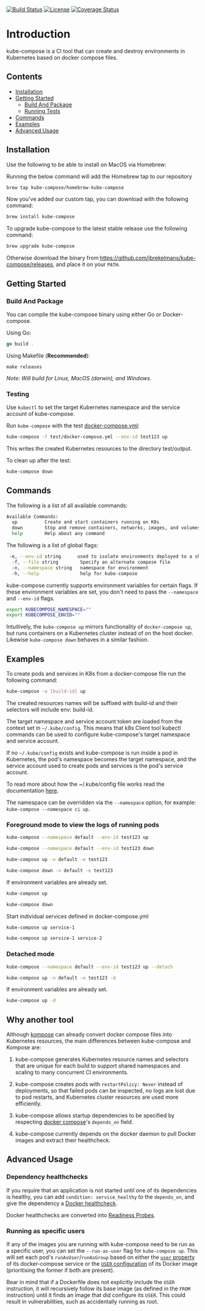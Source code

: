 [![Build Status](https://travis-ci.com/jbrekelmans/kube-compose.svg?branch=master)](https://travis-ci.com/jbrekelmans/kube-compose)
[![License](https://img.shields.io/badge/license-Apache_v2.0-blue.svg)](https://github.com/jbrekelmans/kube-compose/blob/master/LICENSE.md)
[![Coverage Status](https://coveralls.io/repos/github/jbrekelmans/kube-compose/badge.svg?branch=master)](https://coveralls.io/github/jbrekelmans/kube-compose?branch=master)

# Introduction

kube-compose is a CI tool that can create and destroy environments in Kubernetes based on docker compose files.

## Contents

* [Installation](#Installation)
* [Getting Started](#Getting-Started)
  * [Build And Package](#Build-And-Package)
  * [Running Tests](#Running-Tests)
* [Commands](#Commands)
* [Examples](#Examples)
* [Advanced Usage](#Advanced-Usage)

## Installation

Use the following to be able to install on MacOS via Homebrew:

Running the below command will add the Homebrew tap to our repository

```bash
brew tap kube-compose/homebrew-kube-compose
```

Now you've added our custom tap, you can download with the following command:

```bash
brew install kube-compose
```

To upgrade kube-compose to the latest stable release use the following command:

```bash
brew upgrade kube-compose
```

Otherwise download the binary from https://github.com/jbrekelmans/kube-compose/releases, and place it on your `PATH`.

## Getting Started

### Build And Package

You can compile the kube-compose binary using either Go or Docker-compose.

Using Go:

```go
go build .
```

Using Makefile (**Recommended**):

```make
make releases
```

*Note: Will build for Linux, MacOS (darwin), and Windows.*

### Testing

Use `kubectl` to set the target Kubernetes namespace and the service account of kube-compose.

Run `kube-compose` with the test [docker-compose.yml](test/docker-compose.yml):

```bash
kube-compose -f test/docker-compose.yml --env-id test123 up
```

This writes the created Kubernetes resources to the directory test/output.

To clean up after the test:

```bash
kube-compose down
```

## Commands

The following is a list of all available commands:

```bash
Available Commands:
  up          Create and start containers running on K8s
  down        Stop and remove containers, networks, images, and volumes running on K8s
  help        Help about any command
```

The following is a list of global flags:

```bash
 -e, --env-id string      used to isolate environments deployed to a shared namespace, by (1) using this value as a suffix of pod and service names and (2) using this value to isolate selectors. Either this flag or the environment variable KUBECOMPOSE_ENVID must be set
  -f, --file string        Specify an alternate compose file
  -n, --namespace string   namespace for environment
  -h, --help               help for kube-compose
```

kube-compose currently supports environment variables for certain flags. If these environment variables are set, you don't need to pass the `--namespace` and `--env-id` flags.

```bash
export KUBECOMPOSE_NAMESPACE=""
export KUBECOMPOSE_ENVID=""
```

Intuitively, the `kube-compose up` mirrors functionality of `docker-compose up`, but runs containers on a Kubernetes cluster instead of on the host docker. Likewise `kube-compose down` behaves in a similar fashion.

## Examples

To create pods and services in K8s from a docker-compose file run the following command:

```bash
kube-compose -e [build-id] up
```

The created resources names will be suffixed with build-id and their selectors will include env: build-id.

The target namespace and service account token are loaded from the context set in `~/.kube/config`. This means that k8s Client tool kubectl commands can be used to configure kube-compose's target namespace and service account.

If no `~/.kube/config` exists and kube-compose is run inside a pod in Kubernetes, the pod's namespace becomes the target namespace, and the service account used to create pods and services is the pod's service account.

To read more about how the ~/.kube/config file works read the documentation [here](https://kubernetes.io/docs/concepts/configuration/organize-cluster-access-kubeconfig/).

The namespace can be overridden via the `--namespace` option, for example: `kube-compose --namespace ci up`.

### Foreground mode to view the logs of running pods

```bash
kube-compose --namespace default --env-id test123 up

kube-compose --namespace default --env-id test123 down
```

```bash
kube-compose up -n default -e test123

kube-compose down -n default -e test123

```

If environment variables are already set.

```bash
kube-compose up

kube-compose down
```

Start individual services defined in docker-compose.yml

```bash
kube-compose up service-1

kube-compose up service-1 service-2
```

### Detached mode

```bash
kube-compose --namespace default --env-id test123 up --detach
```

```bash
kube-compose up -n default -e test123 -d
```

If environment variables are already set.

```bash
kube-compose up -d
```

## Why another tool

Although [kompose](https://github.com/kubernetes/kompose) can already convert docker compose files into Kubernetes resources, the main differences between kube-compose and Kompose are:

1. kube-compose generates Kubernetes resource names and selectors that are unique for each build to support shared namespaces and scaling to many concurrent CI environments.

1. kube-compose creates pods with `restartPolicy: Never` instead of deployments, so that failed pods can be inspected, no logs are lost due to pod restarts, and Kubernetes cluster resources are used more efficiently.

1. kube-compose allows startup dependencies to be specified by respecting [docker compose](https://docs.docker.com/compose/compose-file/compose-file-v2#depends_on)'s `depends_on` field.

1. kube-compose currently depends on the docker daemon to pull Docker images and extract their healthcheck.

## Advanced Usage

### Dependency healthchecks

If you require that an application is not started until one of its dependencies is healthy, you can add `condition: service_healthy` to the `depends_on`, and give the dependency a [Docker healthcheck](https://docs.docker.com/engine/reference/builder#healthcheck).

Docker healthchecks are converted into [Readiness Probes](https://kubernetes.io/docs/tasks/configure-pod-container/configure-liveness-readiness-probes/).

### Running as specific users

If any of the images you are running with kube-compose need to be run as a specific user, you can set the `--run-as-user` flag for `kube-compose up`. This will set each pod's `runAsUser`/`runAsGroup` based on either the [`user` property](https://docs.docker.com/compose/compose-file/#domainname-hostname-ipc-mac_address-privileged-read_only-shm_size-stdin_open-tty-user-working_dir) of its docker-compose service or the [`USER` configuration](https://docs.docker.com/engine/reference/builder/#user) of its Docker image (prioritising the former if both are present).

Bear in mind that if a Dockerfile does not explicitly include the `USER` instruction, it will recursively follow its base image (as defined in the `FROM` instruction) until it finds an image that did configure its `USER`. This could result in vulnerabilities, such as accidentally running as root.
